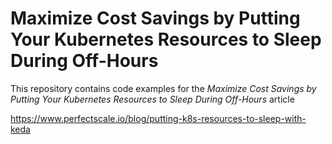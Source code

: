 # Maximize Cost Savings by Putting Your Kubernetes Resources to Sleep During Off-Hours

This repository contains code examples for the *Maximize Cost Savings by Putting Your Kubernetes Resources to Sleep During Off-Hours* article

https://www.perfectscale.io/blog/putting-k8s-resources-to-sleep-with-keda
